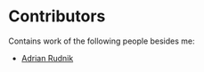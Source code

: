 # Contributors

Contains work of the following people besides me:

* [Adrian Rudnik](https://github.com/adrianrudnik)

